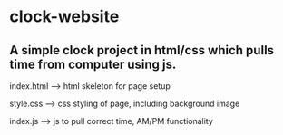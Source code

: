 # clock-website
A simple clock project in html/css which pulls time from computer using js.
-------------------------------------------------------------------------------
index.html --> html skeleton for page setup

style.css  --> css styling of page, including background image

index.js   --> js to pull correct time, AM/PM functionality
